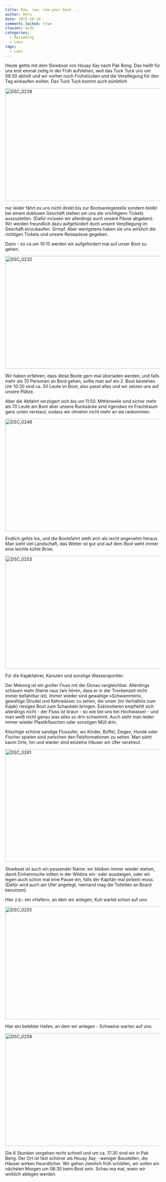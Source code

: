 ```yaml
---
title: Row, row, row your boat ...
author: Vero
date: 2015-10-18
comments_locked: true
classes: wide
categories:
  - Reiseblog
  - Laos
tags:
  - Laos
---
```


Heute gehts mit dem Slowboat von Houay Xay nach Pak Beng. Das heißt für uns erst einmal zeitig in der Früh aufstehen, weil das Tuck Tuck uns um 09:30 abholt und wir vorher noch Frühstücken und die Verpflegung für den Tag einkaufen wollen. Das Tuck Tuck kommt auch pünktlich

<a href="/assets/images/2015/10/DSC_0228.jpg"><img src="/assets/images/2015/10/DSC_0228_thumb.jpg" width="644" height="364" alt="DSC_0228" border="0" /></a>

nur leider fährt es uns nicht direkt bis zur Bootsanlegestelle sondern bleibt bei einem dubiosen Geschäft stehen um uns die &raquo;richtigen&laquo; Tickets auszustellen. (Dafür müssen wir allerdings auch unsere Pässe abgeben). Wir werden freundlich dazu aufgefordert doch unsere Verpflegung im Geschäft einzukaufen. Grmpf. Aber wenigstens haben sie uns wirklich die richtigen Tickets und unsere Reisepässe gegeben.

Dann - so ca um 10:15 werden wir aufgefordert mal auf unser Boot zu gehen.

<a href="/assets/images/2015/10/DSC_0232.jpg"><img src="/assets/images/2015/10/DSC_0232_thumb.jpg" width="644" height="364" alt="DSC_0232" border="0" /></a>

Wir haben erfahren, dass diese Boote gern mal überladen werden, und falls mehr als 70 Personen an Bord gehen, sollte man auf ein 2. Boot bestehen. Um 10:30 sind ca. 50 Leute im Boot, also passt alles und wir setzen uns auf unsere Plätze.

Aber die Abfahrt verzögert sich bis um 11:50. Mittlerweile sind sicher mehr als 70 Leute am Boot aber unsere Rucksäcke sind irgendwo im Frachtraum ganz unten verstaut, sodass wir ohnehin nicht mehr an sie rankommen.

<a href="/assets/images/2015/10/DSC_0246.jpg"><img src="/assets/images/2015/10/DSC_0246_thumb.jpg" width="644" height="364" alt="DSC_0246" border="0" /></a>

Endlich gehts los, und die Bootsfahrt stellt sich als recht angenehm heraus. Man sieht viel Landschaft, das Wetter ist gut und auf dem Boot weht immer eine leichte kühle Brise.

<a href="/assets/images/2015/10/DSC_0253.jpg"><img src="/assets/images/2015/10/DSC_0253_thumb.jpg" width="644" height="364" alt="DSC_0253" border="0" /></a>

Für die Kajakfahrer, Kanuten und sonstige Wassersportler:

Der Mekong ist ein großer Fluss mit der Donau vergleichbar. Allerdings schauen mehr Steine raus (wir hören, dass er in der Trockenzeit nicht immer befahrbar ist). Immer wieder sind gewaltige &raquo;Schwammerl&laquo;, gewaltige Strudel und Kehrwässer zu sehen, die unser (im Verhältnis zum Kajak) riesiges Boot zum Schaukeln bringen. Eskimotieren empfiehlt sich allerdings nicht - der Fluss ist braun - so wie bei uns bei Hochwasser - und man weiß nicht genau was alles so drin schwimmt. Auch sieht man leider immer wieder Plastikflaschen oder sonstigen Müll drin.

Kitschige schöne sandige Flussufer, wo Kinder, Büffel, Ziegen, Hunde oder Fischer spielen sind zwischen den Felsformationen zu sehen. Man sieht kaum Orte, hin und wieder sind einzelne Häuser am Ufer verstreut.

<a href="/assets/images/2015/10/DSC_0261.jpg"><img src="/assets/images/2015/10/DSC_0261_thumb.jpg" width="644" height="364" alt="DSC_0261" border="0" /></a>

Slowboat ist auch ein passender Name: wir bleiben immer wieder stehen, damit Einheimische mitten in der Wildnis ein- oder aussteigen, oder wir legen auch schon mal eine Pause ein, falls der Kapitän mal pinkeln muss. (Dafür wird auch am Ufer angelegt, niemand mag die Toiletten an Board benutzen).

Hier z.b.: ein &raquo;Hafen&laquo;, an dem wir anlegen, Kuh wartet schon auf uns:

<a href="/assets/images/2015/10/DSC_0255.jpg"><img src="/assets/images/2015/10/DSC_0255_thumb.jpg" width="644" height="364" alt="DSC_0255" border="0" /></a>

Hier ein belebter Hafen, an dem wir anlegen - Schweine warten auf uns:

<a href="/assets/images/2015/10/DSC_0259.jpg"><img src="/assets/images/2015/10/DSC_0259_thumb.jpg" width="644" height="364" alt="DSC_0259" border="0" /></a>

Die 6 Stunden vergehen recht schnell und um ca. 17:30 sind wir in Pak Beng. Der Ort ist fast schöner als Houay Xay - weniger Baustellen, die Häuser wirken freundlicher. Wir gehen ziemlich früh schlafen, wir sollen am nächsten Morgen um 08:30 beim Boot sein. Schau ma mal, wann wir wirklich ablegen werden.
